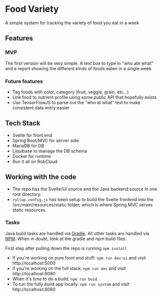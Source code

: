# Food Variety

A simple system for tracking the variety of food you eat in a week

## Features

### MVP
The first version will be very simple. A text box to type in "who ate what" and a report showing the different kinds of foods eaten in a single week

### Future features
* Tag foods with color, category (fruit, veggie, grain, etc...)
* Link food to nutrient profile using some public API that hopefully exists
* Use TensorFlowJS to parse out the "who at what" text to make consistent data entry easier

## Tech Stack
* Svelte for front end
* Spring Boot/MVC for server side
* MariaDB for DB
* Liquibase to manage the DB schema
* Docker for runtime
* Run it all on RobCloud

## Working with the code

* The repo has the Svelte/UI source and the Java backend source in one root directory. 
* `rollup.config.js` has been setup to build the Svelte frontend into the /src/main/resources/static folder, which is where Spring MVC serves static resources.

### Tasks
Java build tasks are handled via [Gradle](build.gradle). All other tasks are handled via [NPM](package.json). When in doubt, look at the gradle and npm build files.

First step after pulling down the repo is running `npm install`

* If you're working on pure front end stuff:  `npm run dev:ui` and visit http://localhost:5000
* If you're working on the full stack: `npm run dev` and visit http://localhost:8080
* When it's time to do a build: `npm run buid`
* To run the fully build app locally: `npm run system` and visit http://localhost:8080